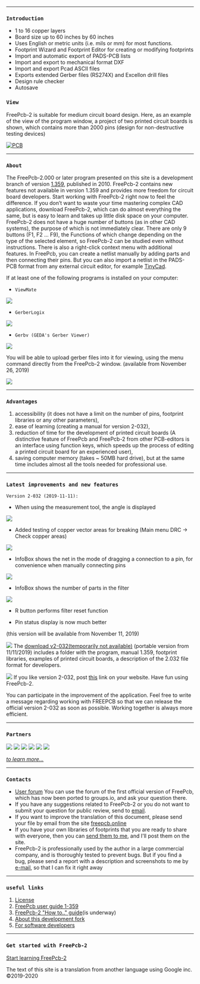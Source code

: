 
***
### `Introduction`

* 1 to 16 copper layers
* Board size up to 60 inches by 60 inches
* Uses English or metric units (i.e. mils or mm) for most functions.
* Footprint Wizard and Footprint Editor for creating or modifying footprints
* Import and automatic export of PADS-PCB lists
* Import and export to mechanical format DXF
* Import and export Pcad ASCII files
* Exports extended Gerber files (RS274X) and Excellon drill files
* Design rule checker
* Autosave

### `View`

FreePcb-2 is suitable for medium circuit board design. Here, as an example of the view of the program window, a project of two printed circuit boards is shown, which contains more than 2000 pins (design for non-destructive testing devices)

[![PCB](/pictures/img2.png)](https://)

***
### `About`
The FreePcb-2.000 or later program presented on this site is a development branch of version [1.359](http://freepcb.com), published in 2010. FreePcb-2 contains new features not available in version 1.359 and provides more freedom for circuit board developers. Start working with FreePcb-2 right now to feel the difference. If you don’t want to waste your time mastering complex CAD applications, download FreePcb-2, which can do almost everything the same, but is easy to learn and takes up little disk space on your computer. FreePcb-2 does not have a huge number of buttons (as in other CAD systems), the purpose of which is not immediately clear. There are only 9 buttons (F1, F2 ... F9), the Functions of which change depending on the type of the selected element, so FreePcb-2 can be studied even without instructions. There is also a right-click context menu with additional features. In FreePcb, you can create a netlist manually by adding parts and then connecting their pins. But you can also import a netlist in the PADS-PCB format from any external circuit editor, for example [TinyCad](https://www.tinycad.net).

If at least one of the following programs is installed on your computer:

* `ViewMate` 

[![](pictures/pentalogix_logo.jpg)](https://www.pentalogix.com/)

* `GerberLogix` 

[![](pictures/EasyLogix.png)](https://www.easylogix.de/) 

* `Gerbv (GEDA's Gerber Viewer)` 

[![](pictures/gerbv_250x60.png)](http://gerbv.geda-project.org/)

You will be able to upload gerber files into it for viewing, using the menu command directly from the FreePcb-2 window. (available from November 26, 2019)

![](pictures/gerbv.png)

***
### `Advantages`
1. accessibility (it does not have a limit on the number of pins, footprint libraries or any other parameters),
2. ease of learning (creating a manual for version 2-032),
3. reduction of time for the development of printed circuit boards (A distinctive feature of FreePcb and FreePcb-2 from other PCB-editors is an interface using function keys, which speeds up the process of editing a printed circuit board for an experienced user),
4. saving computer memory (takes ~ 50MB hard drive),
but at the same time includes almost all the tools needed for professional use. 

***
### `Latest improvements and new features`

`Version 2-032 (2019-11-11):`

* When using the measurement tool, the angle is displayed

![](/pictures/m_tool4.png)

* Added testing of copper vector areas for breaking (Main menu DRC -> Check copper areas)

![](/pictures/torn.png)

* InfoBox shows the net in the mode of dragging a connection to a pin, for convenience when manually connecting pins

![](/pictures/IB_drag_con.png)

* InfoBox shows the number of parts in the filter

![](/pictures/IB_num_parts.png)

* R button performs filter reset function

* Pin status display is now much better

(this version will be available from November 11, 2019)

![](https://raw.githubusercontent.com/Duxah/FreePCB/master/pictures/cloud-down.png) The [download v2-032(temporarily not available)](https://github.com/Duxah/FreePCB-2/archive/master.zip1) (portable version from 11/11/2019) includes a folder with the program, manual 1.359, footprint libraries, examples of printed circuit boards, a description of the 2.032 file format for developers.

![](https://raw.githubusercontent.com/Duxah/FreePCB/master/pictures/По%20рукам.png) If you like version 2-032, post [this](pictures/logo.png) link on your website. Have fun using FreePcb-2.

You can participate in the improvement of the application. Feel free to write a message regarding working with FREEPCB so that we can release the official version 2-032 as soon as possible. Working together is always more efficient.

***
### `Partners`

[![](pictures/LLC_IP.png)](https://interpribor.com) 
[![](pictures/LOCARUS_LOGO.png)](https://locarus.ru) 
[![](pictures/jlcpcb.png)](https://jlcpcb.com)
[![](pictures/pselectro.png)](http://www.pselectro.ru) 
[![](pictures/arius.png)](https://www.arius.com) 
[![](pictures/bittele.png)](https://www.7pcb.com)

_[to learn more...](partners.md)_

***
### `Contacts`

* [User forum](https://groups.io/g/freepcb) You can use the forum of the first official version of FreePcb, which has now been ported to groups.io, and ask your question there. 
* If you have any suggestions related to FreePcb-2 or you do not want to submit your question for public review, send to [email](https://freepcb.online/Discuss/).
* If you want to improve the translation of this document, please send your file by email from the site [freepcb.online](https://freepcb.online/Discuss/)
* If you have your own libraries of footprints that you are ready to share with everyone, then you can [send them to me](https://freepcb.online/Discuss/), and I'll post them on the site.
* FreePcb-2 is professionally used by the author in a large commercial company, and is thoroughly tested to prevent bugs. But if you find a bug, please send a report with a description and screenshots to me by [e-mail](https://freepcb.online/Discuss/), so that I can fix it right away

***
### `useful links`
1. [License](LICENSE)
2. [FreePcb user guide 1-359](https://github.com/Duxah/FreePCB-2/raw/master/FreePcb-2/bin/doc/freepcb_user_guide.pdf)
3. [FreePcb-2 "How to.." guide](/How_to.md)(is underway)
4. [About this development fork](/About_development.md)
5. [For software developers](developers.md)

***
### `Get started with FreePcb-2`

[Start learning FreePcb-2](/How_to.md)

The text of this site is a translation from another language using Google inc. ©2019-2020
